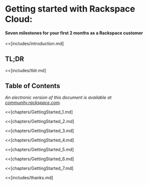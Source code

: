 # Getting started with Rackspace Cloud:
#### Seven milestones for your first 2 months as a Rackspace customer


<<[includes/introduction.md]

## TL;DR

<<[includes/tldr.md]

## Table of Contents
<!--TOC max2-->

*An electronic version of this document is available at [community.rackspace.com](https://community.rackspace.com).*

<<[chapters/GettingStarted_1.md]

<<[chapters/GettingStarted_2.md]

<<[chapters/GettingStarted_3.md]

<<[chapters/GettingStarted_4.md]

<<[chapters/GettingStarted_5.md]

<<[chapters/GettingStarted_6.md]

<<[chapters/GettingStarted_7.md]

<<[includes/thanks.md]
